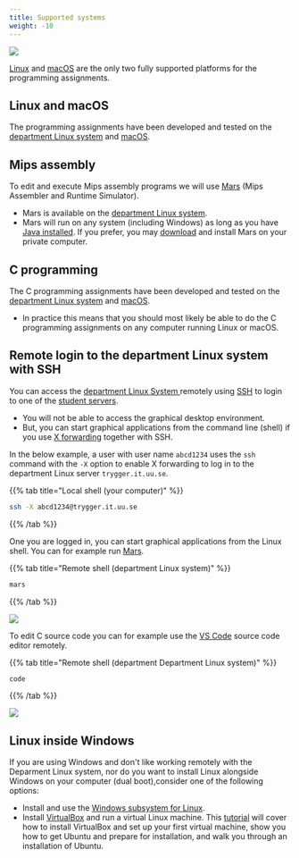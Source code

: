 ```yaml
---
title: Supported systems
weight: -10
---
```


![](/v1/images/supported-systems/linux-macOS.png?width=400px)

[Linux][linux] and [macOS][macOS] are the only two fully supported platforms for the programming
assignments. 

[linux]: https://en.wikipedia.org/wiki/Linux

## Linux and macOS

The programming assignments have been developed and tested on the [department
Linux system][dep-linux] and [macOS][macOS]. 


## Mips assembly

To edit and execute Mips assembly programs we will use [Mars][mars] (Mips
Assembler and Runtime Simulator). 

- Mars is available on the [department Linux system][dep-linux]. 
- Mars will run on any system (including Windows) as long as you have [Java
installed][java-install]. If you prefer, you may [download][download] and
install Mars on your private computer.

[mips]: https://en.wikipedia.org/wiki/MIPS_instruction_set

[mars]: http://courses.missouristate.edu/kenvollmar/mars/

[java]: https://en.wikipedia.org/wiki/Java_(software_platform)

[java-install]: https://java.com/en/download/help/index_installing.xml

[download]: http://courses.missouristate.edu/KenVollmar/mars/download.htm

## C programming

The C programming assignments have been developed and tested on the [department
Linux system][dep-linux] and [macOS][macOS]. 

- In practice this means that you should most likely be able to do the C programming
assignments on any computer running Linux or macOS.

## Remote login to the department Linux system with SSH

You can access the [department Linux System ][dep-linux] remotely using 
[SSH][ssh-wp] to login to one of the [student servers][linux-hosts].

- You will not be able to access the graphical desktop environment.
- But, you can start graphical applications from the command line (shell) if you use [X
forwarding][x-forwarding] together with SSH. 

In the below example, a user with user name `abcd1234` uses the `ssh` command
with the `-X` option to enable X forwarding to log in to the department Linux
server `trygger.it.uu.se`.

[x-forwarding]: https://en.wikipedia.org/wiki/X_Window_System#Remote_desktop

[linux-hosts]: http://www.it.uu.se/datordrift/maskinpark/linux

[ssh-wp]: https://en.wikipedia.org/wiki/SSH_(Secure_Shell)

{{% tab title="Local shell (your computer)" %}}
``` bash session
ssh -X abcd1234@trygger.it.uu.se
```
{{% /tab %}}

One you are logged in, you can start graphical applications from the Linux
shell. You can for example run [Mars](prerequisites/mips-and-mars/). 

{{% tab title="Remote shell (department Linux system)" %}}
``` bash session
mars
```
{{% /tab %}}

![](/v1/images/mars/MARS_hello.png)

To edit C source code you can for example use the [VS Code][vscode] source code
editor remotely. 

[vscode]: https://en.wikipedia.org/wiki/Visual_Studio_Code

{{% tab title="Remote shell (department Department Linux system)" %}}
``` bash session
code
```
{{% /tab %}}

![](/v1/images/prerequisites/linux/vscode.png)


## Linux inside Windows

If you are using Windows and don't like working remotely with the Deparment
Linux system, nor do you want to install Linux alongside Windows on
your computer (dual boot),consider one of the following options: 

- Install and use the [Windows subsystem for Linux][wsl].
- Install [VirtualBox][virtualbox] and run a virtual Linux machine. This [tutorial][installing-ubuntu-on-virtual-box] will cover how to install
VirtualBox and set up your first virtual machine, show you how to get Ubuntu and
prepare for installation, and walk you through an installation of Ubuntu.

[macOS]: https://en.wikipedia.org/wiki/MacOS
[dep-linux]: prerequisites/department-linux-system/
[wsl]: https://learn.microsoft.com/en-us/windows/wsl/about

[virtualbox]: https://en.wikipedia.org/wiki/VirtualBox
[installing-ubuntu-on-virtual-box]: http://www.wikihow.com/Install-Ubuntu-on-VirtualBox

